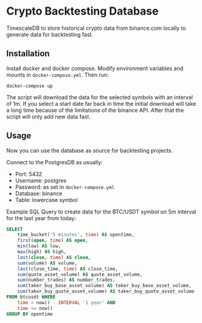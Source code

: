 # Crypto Backtesting Database

TimescaleDB to store historical crypto data from binance.com locally to generate data for backtesting fast.

## Installation

Install docker and docker compose.
Modify environment variables and mounts in ``docker-compose.yml``.
Then run:

```
docker-compose up
```

The script will download the data for the selected symbols with an interval of 1m. If you select a start date far back in time the initial download will take a long time because of the limitations of the binance API. After that the script will only add new data fast.

## Usage

Now you can use the database as source for backtesting projects.

Connect to the PostgresDB as usually:

- Port: 5432
- Username: postgres
- Password: as set in ``docker-compose.yml``
- Database: binance
- Table: lowercase symbol

Example SQL Query to create data for the BTC/USDT symbol on 5m interval for the last year from today:

```sql
SELECT
    time_bucket('5 minutes', time) AS opentime,
    first(open, time) AS open,
    min(low) AS low,
    max(high) AS high,
    last(close, time) AS close,
    sum(volume) AS volume,
    last(close_time, time) AS close_time,
    sum(quote_asset_volume) AS quote_asset_volume,
    sum(number_trades) AS number_trades,
    sum(taker_buy_base_asset_volume) AS taker_buy_base_asset_volume,
    sum(taker_buy_quote_asset_volume) AS taker_buy_quote_asset_volume
FROM btcusdt WHERE
    time > now() - INTERVAL '1 year' AND
    time <= now()
GROUP BY opentime
```